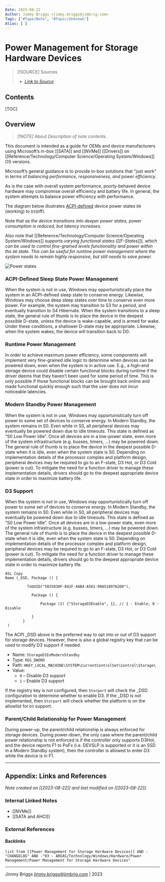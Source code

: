 ```yaml
---
Date: 2023-08-22
Author: Jimmy Briggs <jimmy.briggs@jimbrig.com>
Tags: ["#Type/Note", "#Topic/Unknown"]
Alias: [ ]
---
```


# Power Management for Storage Hardware Devices

> [!SOURCE] Sources
> - *[Link to Source]()*

## Contents

[TOC]

## Overview

> [!NOTE] About
> *Description of note contents.*

This document is intended as a guide for OEMs and device manufacturers using Microsoft’s in-box [[SATA]] and [[NVMe]] [[Drivers]] on [[Reference/Technology/Computer Science/Operating System/Windows]] OS versions. 

Microsoft’s general guidance is to provide in-box solutions that "just work" in terms of *balancing performance, responsiveness, and power efficiency*. 

As is the case with overall system performance, poorly-behaved device hardware may compromise overall efficiency and battery life. In general, the system attempts to balance power efficiency with performance.

The diagram below illustrates [ACPI-defined](https://uefi.org/specifications) device power states `D0` (working) to `D3`(off). 

Note that *as the device transitions into deeper power states, power consumption is reduced, but latency increases*. 

Also note that [[Reference/Technology/Computer Science/Operating System/Windows]] *supports varying functional states ([[F-States]]), which can be used to control fine-grained levels functionality and power within the `D0` state. This can be useful for runtime power management where the system needs to remain highly responsive, but still needs to save power*.

![Power states](https://learn.microsoft.com/en-us/windows-hardware/design/images/storage_dstates.png)

### ACPI-Defined Sleep State Power Management

When the system is not in use, Windows may opportunistically place the system in an ACPI-defined sleep state to conserve energy. Likewise, Windows may choose deep sleep states over time to conserve even more power. For example, the system may transition to S3 for a period, and eventually transition to S4 Hibernate. When the system transitions to a sleep state, the general rule of thumb is to place the device in the deepest possible D-state, unless the device is wake-capable, and is armed for wake. Under these conditions, a shallower D-state may be appropriate. Likewise, when the system wakes, the device will transition back to D0.

### Runtime Power Management

In order to achieve maximum power efficiency, some components will implement very fine-grained idle logic to determine when devices can be powered down, even when the system is in active use. E.g., a high-end storage device could disable certain functional blocks during runtime if the driver deems that they haven’t been used for some period of time. This is only possible if those functional blocks can be brought back online and made functional quickly enough such that the user does not incur noticeable latencies.

### Modern Standby Power Management

When the system is not in use, Windows may opportunistically turn off power to some set of devices to conserve energy. In Modern Standby, the system remains in S0. Even while in S0, all peripheral devices may eventually be powered down due to idle timeouts. This state is defined as “S0 Low Power Idle”. Once all devices are in a low-power state, even more of the system infrastructure (e.g. busses, timers, …) may be powered down. The general rule of thumb is to place the device in the deepest possible D-state when it is idle, even when the system state is S0. Depending on implementation details of the processor complex and platform design, peripheral devices may be required to go to an F-state, D3 Hot, or D3 Cold (power is cut). To mitigate the need for a function driver to manage these implementation details, drivers should go to the deepest appropriate device state in order to maximize battery life.

### D3 Support

When the system is not in use, Windows may opportunistically turn off power to some set of devices to conserve energy. In Modern Standby, the system remains in S0. Even while in S0, all peripheral devices may eventually be powered down due to idle timeouts. This state is defined as “S0 Low Power Idle”. Once all devices are in a low-power state, even more of the system infrastructure (e.g. busses, timers, …) may be powered down. The general rule of thumb is to place the device in the deepest possible D-state when it is idle, even when the system state is S0. Depending on implementation details of the processor complex and platform design, peripheral devices may be required to go to an F-state, D3 Hot, or D3 Cold (power is cut). To mitigate the need for a function driver to manage these implementation details, drivers should go to the deepest appropriate device state in order to maximize battery life.

```text
ASL Copy  
Name (_DSD, Package () { 
     
          ToUUID("5025030F-842F-4AB4-A561-99A5189762D0"), 
     
            Package () { 
 
                Package (2) {"StorageD3Enable", 1}, // 1 - Enable; 0 - Disable 
 
            } 
        } 
 ) 
```

The ACPI _DSD above is the preferred way to opt into or out of D3 support for storage devices. However, there is also a global registry key that can be used to modify D3 support if needed.

- Name: `StorageD3InModernStandby`
- Type: `REG_DWORD`
- Path: `HKEY_LOCAL_MACHINE\SYSTEM\CurrentControlSet\Control\Storage\`
- Value:
    - `0` – Disable D3 support
    - `1` – Enable D3 support

If the registry key is not configured, then `Storport` will check the _DSD configuration to determine whether to enable D3. If the _DSD is not implemented, then `Storport` will check whether the platform is on the allowlist for `D3` support.

### Parent/Child Relationship for Power Management

During power-up, the parent/child relationship is always enforced for storage devices. During power-down, the only case where the parent/child power relationship is not enforced is if the controller only supports D3Hot, and the device reports F1 to PoFx (i.e. DEVSLP is supported or it is an SSD in a Modern Standby system), then the controller is allowed to enter D3 while the device is in F1.


***

## Appendix: Links and References

*Note created on [[2023-08-22]] and last modified on [[2023-08-22]].*

### Internal Linked Notes

- [[NVMe]]
- [[SATA and AHCI]]

### External References

#### Backlinks

```dataview
list from [[Power Management for Storage Hardware Devices]] AND -"CHANGELOG" AND -"03 - AREAS/Technology/Windows/Hardware/Power Management/Power Management for Storage Hardware Devices"
```


***

Jimmy Briggs <jimmy.briggs@jimbrig.com> | 2023

